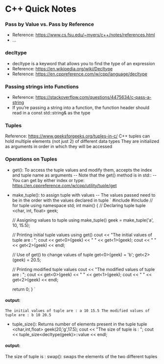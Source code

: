 # C++ Quick Notes

### Pass by Value vs. Pass by Reference
- Reference: https://www.cs.fsu.edu/~myers/c++/notes/references.html
- ...

### decltype
- decltype is a keyword that allows you to find the type of an expression
- Reference: https://en.wikipedia.org/wiki/Decltype
- Reference: https://en.cppreference.com/w/cpp/language/decltype


### Passing strings into Functions
- Reference: https://stackoverflow.com/questions/4475634/c-pass-a-string
- If you’re passing a string into a function, the function header should read in a const std::string& as the type

### Tuples
Reference: https://www.geeksforgeeks.org/tuples-in-c/
C++ tuples can hold multiple elements (not just 2) of different data types
They are initialized as arguments in order in which they will be accessed

### Operations on Tuples
- get(): To access the tuple values and modify them, accepts the index and tuple name as arguments
-- Note that the get() method is in std::
-- You can get by either index or type: https://en.cppreference.com/w/cpp/utility/tuple/get
- make_tuple(): to assign tuple with values
-- The values passed need to be in the order with the values declared in tuple
`
#include<iostream>
#include<tuple> // for tuple
using namespace std;
int main()
{
    // Declaring tuple
    tuple <char, int, float> geek;
  
    // Assigning values to tuple using make_tuple()
    geek = make_tuple('a', 10, 15.5);
  
    // Printing initial tuple values using get()
    cout << "The initial values of tuple are : ";
    cout << get<0>(geek) << " " << get<1>(geek);
    cout << " " << get<2>(geek) << endl;
  
    // Use of get() to change values of tuple
    get<0>(geek) = 'b';
    get<2>(geek) =  20.5;
  
     // Printing modified tuple values
    cout << "The modified values of tuple are : ";
    cout << get<0>(geek) << " " << get<1>(geek);
    cout << " " << get<2>(geek) << endl;
  
    return 0;
}
`
#### output:
`
The initial values of tuple are : a 10 15.5
The modified values of tuple are : b 10 20.5
`

- tuple_size(): Returns number of elements present in the tuple
tuple <char,int,float> geek(20,'g',17.5);
cout << "The size of tuple is : ";
cout << tuple_size<decltype(geek)>::value << endl;

#### output:
The size of tuple is :
swap(): swaps the elements of the two different tuples
